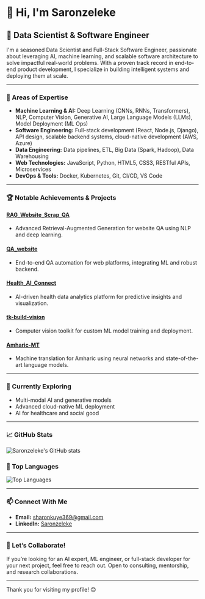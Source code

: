# 👋 Hi, I'm Saronzeleke

## 🚀 Data Scientist & Software Engineer

I'm a seasoned Data Scientist and Full-Stack Software Engineer, passionate about leveraging AI, machine learning, and scalable software architecture to solve impactful real-world problems. With a proven track record in end-to-end product development, I specialize in building intelligent systems and deploying them at scale.

---

### 🧠 Areas of Expertise
- **Machine Learning & AI:** Deep Learning (CNNs, RNNs, Transformers), NLP, Computer Vision, Generative AI, Large Language Models (LLMs), Model Deployment (ML Ops)
- **Software Engineering:** Full-stack development (React, Node.js, Django), API design, scalable backend systems, cloud-native development (AWS, Azure)
- **Data Engineering:** Data pipelines, ETL, Big Data (Spark, Hadoop), Data Warehousing
- **Web Technologies:** JavaScript, Python, HTML5, CSS3, RESTful APIs, Microservices
- **DevOps & Tools:** Docker, Kubernetes, Git, CI/CD, VS Code

---

### 🏆 Notable Achievements & Projects

#### [RAG_Website_Scrap_QA](https://github.com/Saronzeleke/RAG_Website_Scrap_QA)
- Advanced Retrieval-Augmented Generation for website QA using NLP and deep learning.

#### [QA_website](https://github.com/Saronzeleke/QA_website)
- End-to-end QA automation for web platforms, integrating ML and robust backend.

#### [Health_AI_Connect](https://github.com/Saronzeleke/Health_AI_Connect)
- AI-driven health data analytics platform for predictive insights and visualization.

#### [tk-build-vision](https://github.com/Saronzeleke/tk-build-vision)
- Computer vision toolkit for custom ML model training and deployment.

#### [Amharic-MT](https://github.com/Saronzeleke/Amharic-MT)
- Machine translation for Amharic using neural networks and state-of-the-art language models.

---

### 🌱 Currently Exploring
- Multi-modal AI and generative models
- Advanced cloud-native ML deployment
- AI for healthcare and social good

---

### 📈 GitHub Stats
![Saronzeleke's GitHub stats](https://github-readme-stats.vercel.app/api?username=Saronzeleke&show_icons=true&theme=radical)

### 🏅 Top Languages
![Top Languages](https://github-readme-stats.vercel.app/api/top-langs/?username=Saronzeleke&layout=compact&theme=radical)

---

### 📫 Connect With Me
- **Email:** sharonkuye369@gmail.com
- **LinkedIn:** [Saronzeleke](https://www.linkedin.com/in/saronzeleke/)

---

### 💬 Let’s Collaborate!
If you’re looking for an AI expert, ML engineer, or full-stack developer for your next project, feel free to reach out. Open to consulting, mentorship, and research collaborations.

---

Thank you for visiting my profile! 😊

